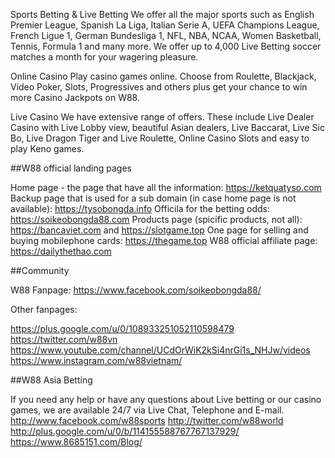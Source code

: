 Sports Betting & Live Betting
We offer all the major sports such as English Premier League, Spanish La Liga, Italian Serie A, UEFA Champions League, French Ligue 1, German Bundesliga 1, NFL, NBA, NCAA, Women Basketball, Tennis, Formula 1 and many more. We offer up to 4,000 Live Betting soccer matches a month for your wagering pleasure.

Online Casino
Play casino games online. Choose from Roulette, Blackjack, Video Poker, Slots, Progressives and others plus get your chance to win more Casino Jackpots on W88.

Live Casino
We have extensive range of offers. These include Live Dealer Casino with Live Lobby view, beautiful Asian dealers, Live Baccarat, Live Sic Bo, Live Dragon Tiger and Live Roulette, Online Casino Slots and easy to play Keno games.


##W88 official landing pages

Home page - the page that have all the information: https://ketquatyso.com
Backup page that is used for a sub domain (in case home page is not available): https://tysobongda.info
Officila for the betting odds: https://soikeobongda88.com
Products page (spicific products, not all): https://bancaviet.com and https://slotgame.top
One page for selling and buying mobilephone cards: https://thegame.top
W88 official affiliate page: https://dailythethao.com

##Community


W88 Fanpage: https://www.facebook.com/soikeobongda88/

Other fanpages:

https://plus.google.com/u/0/108933251052110598479
https://twitter.com/w88vn
https://www.youtube.com/channel/UCdOrWiK2kSi4nrGi1s_NHJw/videos
https://www.instagram.com/w88vietnam/


##W88 Asia Betting

If you need any help or have any questions about Live betting or our casino games, we are available 24/7 via Live Chat, Telephone and E-mail.
http://www.facebook.com/w88sports
http://twitter.com/w88world
http://plus.google.com/u/0/b/114155588767767137929/
https://www.8685151.com/Blog/
